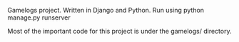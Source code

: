 Gamelogs project. Written in Django and Python. Run using python manage.py runserver

Most of the important code for this project is under the gamelogs/ directory.
